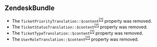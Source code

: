 ZendeskBundle
-------------
* The `TicketPriorityTranslation::$content`<sup>[[?]](https://github.com/oroinc/OroCRMZendeskBundle/tree/4.2.0/Entity/TicketPriorityTranslation.php#L30 "Oro\Bundle\ZendeskBundle\Entity\TicketPriorityTranslation::$content")</sup> property was removed.
* The `TicketStatusTranslation::$content`<sup>[[?]](https://github.com/oroinc/OroCRMZendeskBundle/tree/4.2.0/Entity/TicketStatusTranslation.php#L30 "Oro\Bundle\ZendeskBundle\Entity\TicketStatusTranslation::$content")</sup> property was removed.
* The `TicketTypeTranslation::$content`<sup>[[?]](https://github.com/oroinc/OroCRMZendeskBundle/tree/4.2.0/Entity/TicketTypeTranslation.php#L30 "Oro\Bundle\ZendeskBundle\Entity\TicketTypeTranslation::$content")</sup> property was removed.
* The `UserRoleTranslation::$content`<sup>[[?]](https://github.com/oroinc/OroCRMZendeskBundle/tree/4.2.0/Entity/UserRoleTranslation.php#L30 "Oro\Bundle\ZendeskBundle\Entity\UserRoleTranslation::$content")</sup> property was removed.

